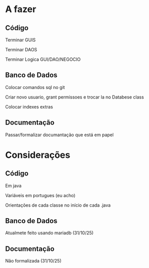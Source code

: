 <h1> A fazer </h1>
<h2> Código </h2>
<p> Terminar GUIS </p>
<p> Terminar DAOS </p>
<p> Terminar Logica GUI/DAO/NEGOCIO </p>
<h2> Banco de Dados </h2>
<p> Colocar comandos sql no git </p>
<p> Criar novo usuario, grant permissoes e trocar la no Databese class </p>
<p> Colocar indexes extras </p>
<h2> Documentação </h2>
<p> Passar/formalizar documantação que está em papel </p>

<h1> Considerações </h1>
<h2> Código </h2>
<p> Em java </p>
<p> Variáveis em portugues (eu acho) </p>
<p> Orientações de cada classe no início de cada .java</p>
<h2> Banco de Dados </h2>
<p> Atualmete feito usando mariadb (31/10/25) </p>
<h2> Documentação </h2>
<p> Não formalizada (31/10/25) </p>
